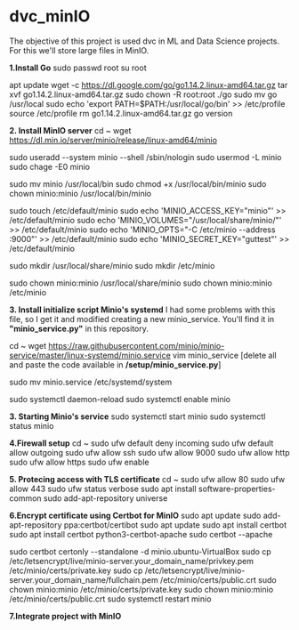 # dvc_minIO
The objective of this project is used dvc in ML and Data Science projects. For this we'll store large files in MinIO.

**1.Install Go**
sudo passwd root
su root

apt update
wget -c https://dl.google.com/go/go1.14.2.linux-amd64.tar.gz
tar xvf go1.14.2.linux-amd64.tar.gz
sudo chown -R root:root ./go
sudo mv go /usr/local
sudo echo 'export PATH=$PATH:/usr/local/go/bin' >> /etc/profile
source /etc/profile
rm go1.14.2.linux-amd64.tar.gz
go version

**2. Install MinIO server** 
cd ~
wget https://dl.min.io/server/minio/release/linux-amd64/minio

sudo useradd --system minio --shell /sbin/nologin
sudo usermod -L minio
sudo chage -E0 minio

sudo mv minio /usr/local/bin
sudo chmod +x /usr/local/bin/minio
sudo chown minio:minio /usr/local/bin/minio

sudo touch /etc/default/minio
sudo echo 'MINIO_ACCESS_KEY="minio"' >> /etc/default/minio
sudo echo 'MINIO_VOLUMES="/usr/local/share/minio/"' >> /etc/default/minio
sudo echo 'MINIO_OPTS="-C /etc/minio --address :9000"' >> /etc/default/minio
sudo echo 'MINIO_SECRET_KEY="guttest"' >> /etc/default/minio

sudo mkdir /usr/local/share/minio
sudo mkdir /etc/minio

sudo chown minio:minio /usr/local/share/minio
sudo chown minio:minio /etc/minio

**3. Install initialize script Minio's systemd**
I had some problems with this file, so I get it and modified creating
a new minio_service. You'll find it in **"minio_service.py"** in this repository.

cd ~
wget https://raw.githubusercontent.com/minio/minio-service/master/linux-systemd/minio.service
vim minio_service
[delete all and paste the code available in **/setup/minio_service.py**]

sudo mv minio.service /etc/systemd/system

sudo systemctl daemon-reload
sudo systemctl enable minio

**3. Starting Minio's service** 
sudo systemctl start minio
sudo systemctl status minio

**4.Firewall setup**
cd ~
sudo ufw default deny incoming
sudo ufw default allow outgoing
sudo ufw allow ssh
sudo ufw allow 9000
sudo ufw allow http
sudo ufw allow https
sudo ufw enable

**5. Protecing access with TLS certificate**
cd ~
sudo ufw allow 80
sudo ufw allow 443
sudo ufw status verbose
sudo apt install software-properties-common
sudo add-apt-repository universe


**6.Encrypt certificate using Certbot for MinIO**
sudo apt update
sudo add-apt-repository ppa:certbot/certibot
sudo apt update
sudo apt install certbot
sudo apt install certbot python3-certbot-apache
sudo certbot --apache

sudo certbot certonly --standalone -d minio.ubuntu-VirtualBox
sudo cp /etc/letsencrypt/live/minio-server.your_domain_name/privkey.pem /etc/minio/certs/private.key
sudo cp /etc/letsencrypt/live/minio-server.your_domain_name/fullchain.pem /etc/minio/certs/public.crt
sudo chown minio:minio /etc/minio/certs/private.key
sudo chown minio:minio /etc/minio/certs/public.crt
sudo systemctl restart minio

**7.Integrate project with MinIO**














